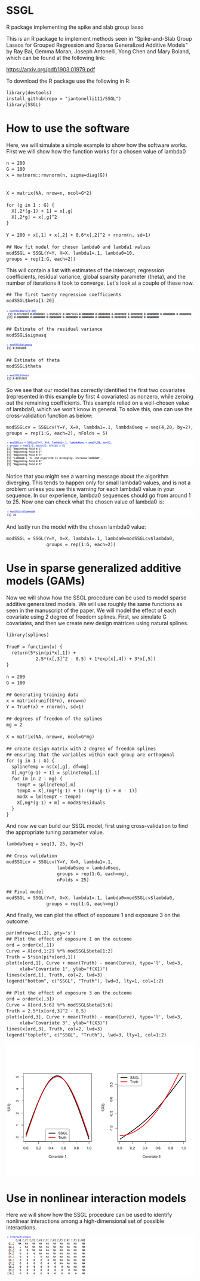 # SSGL
R package implementing the spike and slab group lasso

This is an R package to implement methods seen in "Spike-and-Slab Group Lassos for Grouped Regression and Sparse Generalized Additive Models" by Ray Bai, Gemma Moran, Joseph Antonelli, Yong Chen and Mary Boland, which can be found at the following link:

https://arxiv.org/pdf/1903.01979.pdf

To download the R package use the following in R:

```
library(devtools)
install_github(repo = "jantonelli111/SSGL")
library(SSGL)
```

# How to use the software

Here, we will simulate a simple example to show how the software works. First we will show how the function works for a chosen value of lambda0

```{r, eval=FALSE}
n = 200
G = 100
x = mvtnorm::rmvnorm(n, sigma=diag(G))


X = matrix(NA, nrow=n, ncol=G*2)

for (g in 1 : G) {
  X[,2*(g-1) + 1] = x[,g]
  X[,2*g] = x[,g]^2
}

Y = 200 + x[,1] + x[,2] + 0.6*x[,2]^2 + rnorm(n, sd=1)

## Now fit model for chosen lambda0 and lambda1 values
modSSGL = SSGL(Y=Y, X=X, lambda1=.1, lambda0=10, 
groups = rep(1:G, each=2))

```

This will contain a list with estimates of the intercept, regression coefficients, residual variance, global sparsity parameter (theta), and the number of iterations it took to converge. Let's look at a couple of these now.

```{r, eval=FALSE}
## The first twenty regression coefficients
modSSGL$beta[1:20]
```
![Alt text](images/beta.png)

```{r, eval=FALSE}
## Estimate of the residual variance
modSSGL$sigmasq
```
![Alt text](images/sigmasq.png)

```{r, eval=FALSE}
## Estimate of theta
modSSGL$theta
```
![Alt text](images/theta.png)

So we see that our model has correctly identified the first two covariates (represented in this example by first 4 covariates) as nonzero, while zeroing out the remaining coefficients. This example relied on a well-chosen value of lambda0, which we won't know in general. To solve this, one can use the cross-validation function as below:


```{r, eval=FALSE}
modSSGLcv = SSGLcv(Y=Y, X=X, lambda1=.1, lambda0seq = seq(4,20, by=2),
groups = rep(1:G, each=2), nFolds = 5)
```
![Alt text](images/CV1.png)

Notice that you might see a warning message about the algorithm diverging. This tends to happen only for small lambda0 values, and is not a problem unless you see this warning for each lambda0 value in your sequence. In our experience, lambda0 sequences should go from around 1 to 25. Now one can check what the chosen value of lambda0 is:

![Alt text](images/CV2.png)

And lastly run the model with the chosen lambda0 value:

```{r, eval=FALSE}
modSSGL = SSGL(Y=Y, X=X, lambda1=.1, lambda0=modSSGLcv$lambda0, 
               groups = rep(1:G, each=2))
```

# Use in sparse generalized additive models (GAMs)

Now we will show how the SSGL procedure can be used to model sparse additive generalized models. We will use roughly the same functions as seen in the manuscript of the paper. We will model the effect of each covariate using 2 degree of freedom splines. First, we simulate G covariates, and then we create new design matrices using natural splines.

```{r, eval=FALSE}
library(splines)

TrueF = function(x) {
  return(5*sin(pi*x[,1]) + 
           2.5*(x[,3]^2 - 0.5) + 1*exp(x[,4]) + 3*x[,5])
}

n = 200
G = 100

## Generating training data
x = matrix(runif(G*n), nrow=n)
Y = TrueF(x) + rnorm(n, sd=1)

## degrees of freedom of the splines
mg = 2

X = matrix(NA, nrow=n, ncol=G*mg)

## create design matrix with 2 degree of freedom splines
## ensuring that the variables within each group are orthogonal
for (g in 1 : G) {
  splineTemp = ns(x[,g], df=mg)
  X[,mg*(g-1) + 1] = splineTemp[,1]
  for (m in 2 : mg) {
    tempY = splineTemp[,m]
    tempX = X[,(mg*(g-1) + 1):(mg*(g-1) + m - 1)]
    modX = lm(tempY ~ tempX)
    X[,mg*(g-1) + m] = modX$residuals
  }
}
```

And now we can build our SSGL model, first using cross-validation to find the appropriate tuning parameter value.

```{r, eval=FALSE}
lambda0seq = seq(3, 25, by=2)

## Cross validation
modSSGLcv = SSGLcv(Y=Y, X=X, lambda1=.1, 
                   lambda0seq = lambda0seq,
                   groups = rep(1:G, each=mg),
                   nFolds = 25)

## Final model
modSSGL = SSGL(Y=Y, X=X, lambda1=.1, lambda0=modSSGLcv$lambda0, 
               groups = rep(1:G, each=mg))
```

And finally, we can plot the effect of exposure 1 and exposure 3 on the outcome. 

```{r, eval=FALSE}
par(mfrow=c(1,2), pty='s')
## Plot the effect of exposure 1 on the outcome
ord = order(x[,1])
Curve = X[ord,1:2] %*% modSSGL$beta[1:2]
Truth = 5*sin(pi*x[ord,1])
plot(x[ord,1], Curve + mean(Truth) - mean(Curve), type='l', lwd=3,
     xlab="Covariate 1", ylab="f(X1)")
lines(x[ord,1], Truth, col=2, lwd=3)
legend("bottom", c("SSGL", "Truth"), lwd=3, lty=1, col=1:2)

## Plot the effect of exposure 3 on the outcome
ord = order(x[,3])
Curve = X[ord,5:6] %*% modSSGL$beta[5:6]
Truth = 2.5*(x[ord,3]^2 - 0.5)
plot(x[ord,3], Curve + mean(Truth) - mean(Curve), type='l', lwd=3,
     xlab="Covariate 3", ylab="f(X3)")
lines(x[ord,3], Truth, col=2, lwd=3)
legend("topleft", c("SSGL", "Truth"), lwd=3, lty=1, col=1:2)
```

![Alt text](images/Exposure1.png)

# Use in nonlinear interaction models

Here we will show how the SSGL procedure can be used to identify nonlinear interactions among a high-dimensional set of possible interactions. 

![Alt text](images/Interactions.png)
